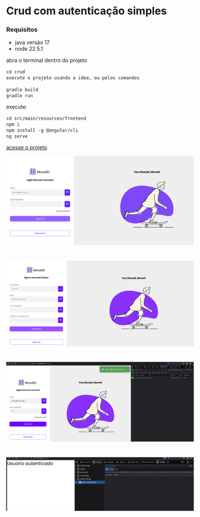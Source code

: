 # Crud com autenticação simples

### Requisitos
- java versão 17
- node 22.5.1

abra o terminal dentro do projeto
```
cd crud
execute o projeto usando a idea, ou pelos comandos

gradle build
gradle run
```
execute:
```
cd src/main/resources/frontend 
npm i
npm install -g @angular/cli
ng serve
```
[acesse o projeto](http://localhost:4200)

![project1.png](project1.png)
#
![project2.png](project2.png)
#
![project3.png](project3.png)
#
![project4.png](project4.png)


